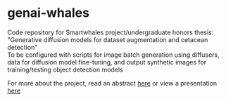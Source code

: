 # genai-whales

Code repository for Smartwhales project/undergraduate honors thesis: "Generative diffusion models for dataset augmentation and cetacean detection"  
To be configured with scripts for image batch generation using diffusers, data for diffusion model fine-tuning, and output synthetic images for training/testing object detection models  

For more about the project, read an abstract [here](https://docs.google.com/document/d/15qo4pP9LdNYicVMKZYsQYP_tChW7qlswq6X711VU7Mw/edit?tab=t.0) or view a presentation [here](https://docs.google.com/presentation/d/1FIg6LlhW2bQocQsSiKbnCTgLoLtGM7PHA_kKfBnakvo/edit?usp=sharing)
